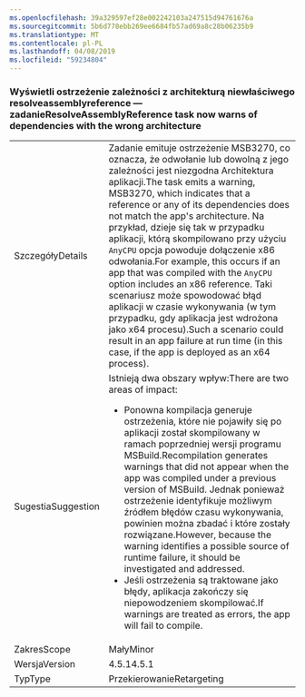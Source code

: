 ```yaml
---
ms.openlocfilehash: 39a329597ef28e002242103a247515d94761676a
ms.sourcegitcommit: 5b6d778ebb269ee6684fb57ad69a8c28b06235b9
ms.translationtype: MT
ms.contentlocale: pl-PL
ms.lasthandoff: 04/08/2019
ms.locfileid: "59234804"
---
```

### <a name="resolveassemblyreference-task-now-warns-of-dependencies-with-the-wrong-architecture"></a><span data-ttu-id="08459-101">Wyświetli ostrzeżenie zależności z architekturą niewłaściwego resolveassemblyreference — zadanie</span><span class="sxs-lookup"><span data-stu-id="08459-101">ResolveAssemblyReference task now warns of dependencies with the wrong architecture</span></span>

|   |   |
|---|---|
|<span data-ttu-id="08459-102">Szczegóły</span><span class="sxs-lookup"><span data-stu-id="08459-102">Details</span></span>|<span data-ttu-id="08459-103">Zadanie emituje ostrzeżenie MSB3270, co oznacza, że odwołanie lub dowolną z jego zależności jest niezgodna Architektura aplikacji.</span><span class="sxs-lookup"><span data-stu-id="08459-103">The task emits a warning, MSB3270, which indicates that a reference or any of its dependencies does not match the app's architecture.</span></span> <span data-ttu-id="08459-104">Na przykład, dzieje się tak w przypadku aplikacji, którą skompilowano przy użyciu <code>AnyCPU</code> opcja powoduje dołączenie x86 odwołania.</span><span class="sxs-lookup"><span data-stu-id="08459-104">For example, this occurs if an app that was compiled with the <code>AnyCPU</code> option includes an x86 reference.</span></span> <span data-ttu-id="08459-105">Taki scenariusz może spowodować błąd aplikacji w czasie wykonywania (w tym przypadku, gdy aplikacja jest wdrożona jako x64 procesu).</span><span class="sxs-lookup"><span data-stu-id="08459-105">Such a scenario could result in an app failure at run time (in this case, if the app is deployed as an x64 process).</span></span>|
|<span data-ttu-id="08459-106">Sugestia</span><span class="sxs-lookup"><span data-stu-id="08459-106">Suggestion</span></span>|<span data-ttu-id="08459-107">Istnieją dwa obszary wpływ:</span><span class="sxs-lookup"><span data-stu-id="08459-107">There are two areas of impact:</span></span><ul><li><span data-ttu-id="08459-108">Ponowna kompilacja generuje ostrzeżenia, które nie pojawiły się po aplikacji został skompilowany w ramach poprzedniej wersji programu MSBuild.</span><span class="sxs-lookup"><span data-stu-id="08459-108">Recompilation generates warnings that did not appear when the app was compiled under a previous version of MSBuild.</span></span> <span data-ttu-id="08459-109">Jednak ponieważ ostrzeżenie identyfikuje możliwym źródłem błędów czasu wykonywania, powinien można zbadać i które zostały rozwiązane.</span><span class="sxs-lookup"><span data-stu-id="08459-109">However, because the warning identifies a possible source of runtime failure, it should be investigated and addressed.</span></span></li><li><span data-ttu-id="08459-110">Jeśli ostrzeżenia są traktowane jako błędy, aplikacja zakończy się niepowodzeniem skompilować.</span><span class="sxs-lookup"><span data-stu-id="08459-110">If warnings are treated as errors, the app will fail to compile.</span></span></li></ul>|
|<span data-ttu-id="08459-111">Zakres</span><span class="sxs-lookup"><span data-stu-id="08459-111">Scope</span></span>|<span data-ttu-id="08459-112">Mały</span><span class="sxs-lookup"><span data-stu-id="08459-112">Minor</span></span>|
|<span data-ttu-id="08459-113">Wersja</span><span class="sxs-lookup"><span data-stu-id="08459-113">Version</span></span>|<span data-ttu-id="08459-114">4.5.1</span><span class="sxs-lookup"><span data-stu-id="08459-114">4.5.1</span></span>|
|<span data-ttu-id="08459-115">Typ</span><span class="sxs-lookup"><span data-stu-id="08459-115">Type</span></span>|<span data-ttu-id="08459-116">Przekierowanie</span><span class="sxs-lookup"><span data-stu-id="08459-116">Retargeting</span></span>|
